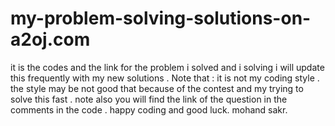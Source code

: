 # my-problem-solving-solutions-on-a2oj.com
it is the codes and the link for the problem i solved and i solving i will update this frequently with my new solutions . Note that : it is not my coding style . 
the style may be not good that because of the contest and my trying to solve this fast . note also you will find the link of the question in the comments in the code . happy coding and good luck.
mohand sakr.
